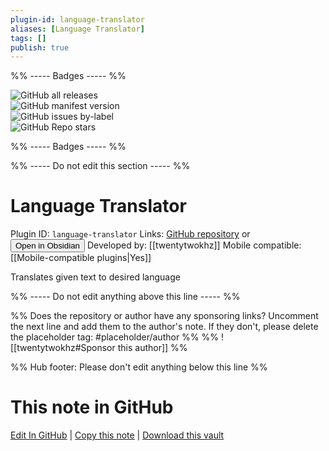 ```yaml
---
plugin-id: language-translator
aliases: [Language Translator]
tags: []
publish: true
---
```


%% ----- Badges ----- %%

![GitHub all releases](https://img.shields.io/github/downloads/twentytwokhz/language-translator/total?color=573E7A&logo=github&style=for-the-badge)  
![GitHub manifest version](https://img.shields.io/github/manifest-json/v/twentytwokhz/language-translator?color=573E7A&logo=github&style=for-the-badge)  
![GitHub issues by-label](https://img.shields.io/github/issues/twentytwokhz/language-translator/help%20wanted?color=573E7A&logo=github&style=for-the-badge)  
![GitHub Repo stars](https://img.shields.io/github/stars/twentytwokhz/language-translator?color=573E7A&logo=github&style=for-the-badge)

%% ----- Badges ----- %%

%% ----- Do not edit this section ----- %%

# Language Translator

Plugin ID: `language-translator`
Links: [GitHub repository](https://github.com/twentytwokhz/language-translator) or [<button id=HH>Open in Obsidian</button>](obsidian://show-plugin?id=language-translator)
Developed by: [[twentytwokhz]]
Mobile compatible: [[Mobile-compatible plugins|Yes]]

Translates given text to desired language

%% ----- Do not edit anything above this line ----- %%

%% Does the repository or author have any sponsoring links? Uncomment the next line and add them to the author's note. If they don't, please delete the placeholder tag: #placeholder/author %%
%% ![[twentytwokhz#Sponsor this author]] %%

%% Hub footer: Please don't edit anything below this line %%

# This note in GitHub

<span class="git-footer">[Edit In GitHub](https://github.dev/obsidian-community/obsidian-hub/blob/main/02%20-%20Community%20Expansions/02.05%20All%20Community%20Expansions/Plugins/language-translator.md "git-hub-edit-note") | [Copy this note](https://raw.githubusercontent.com/obsidian-community/obsidian-hub/main/02%20-%20Community%20Expansions/02.05%20All%20Community%20Expansions/Plugins/language-translator.md "git-hub-copy-note") | [Download this vault](https://github.com/obsidian-community/obsidian-hub/archive/refs/heads/main.zip "git-hub-download-vault") </span>

